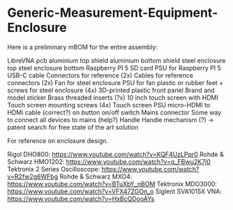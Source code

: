 # Generic-Measurement-Equipment-Enclosure
Here is a preliminary mBOM for the entire assembly:

LibreVNA pcb
aluminium top shield
aluminium bottom shield
steel enclosure top
steel enclosure bottom
Raspberry PI 5
SD card
PSU for Raspberry PI 5
USB-C cable
Connectors for reference (2x)
Cables for reference connectors (2x)
Fan for steel enclosure
PSU for fan
plastic or rubber feet + screws for steel enclosure (4x)
3D-printed plastic front panel
Brand and model sticker
Brass threaded inserts (?x)
10 inch touch screen with HDMI
Touch screen mounting screws (4x)
Touch screen PSU
micro-HDMI to HDMi cable (correct?)
on button
on/off switch
Mains connector
Some way to connect all devices to mains (help?)
Handle
Handle mechanism (?) -> patent search for free state of the art solution


For reference on enclosure design.

Rigol DHO800: https://www.youtube.com/watch?v=KQF4UzLPpr0
Rohde & Schwarz HMO1202: https://www.youtube.com/watch?v=q_FBwu2K7j0
Tektronix 2 Series Oscilloscope: https://www.youtube.com/watch?v=R2fw2g6WFbg
Rohde & Schwarz MXO4: https://www.youtube.com/watch?v=BTuXbY_nBOM
Tektronix MDO3000: https://www.youtube.com/watch?v=VFX47ZGOn_o
Siglent SVA1015X VNA: https://www.youtube.com/watch?v=HxBcQDooAYs

